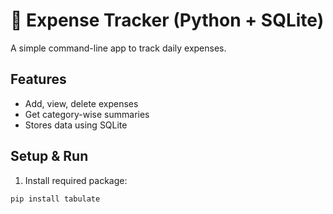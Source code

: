 # 🧾 Expense Tracker (Python + SQLite)

A simple command-line app to track daily expenses.

## Features
- Add, view, delete expenses
- Get category-wise summaries
- Stores data using SQLite

## Setup & Run

1. Install required package:
```bash
pip install tabulate
